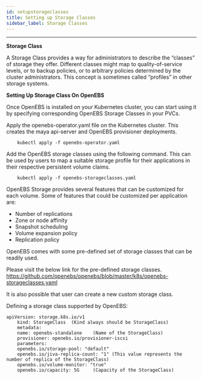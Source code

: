 ```yaml
---
id: setupstorageclasses
title: Setting up Storage Classes
sidebar_label: Storage Classes
---
```


------

**Storage Class**

A Storage Class provides a way for administrators to describe the “classes” of storage they offer. Different classes might map to quality-of-service levels, or to backup policies, or to arbitrary policies determined by the cluster administrators. This concept is sometimes called “profiles” in other storage systems.

**Setting Up Storage Class On OpenEBS**

Once OpenEBS is installed on your Kubernetes cluster, you can start using it by specifying corresponding OpenEBS Storage Classes in your PVCs.

Apply the openebs-operator.yaml file on the Kubernetes cluster. This creates the maya api-server and OpenEBS provisioner deployments.

		kubectl apply -f openebs-operator.yaml

Add the OpenEBS storage classes using the following command. This can be used by users to map a suitable storage profile for their applications in their respective persistent volume claims.

		kubectl apply -f openebs-storageclasses.yaml

OpenEBS Storage provides several features that can be customized for each volume. Some of features that could be customized per application are:

- Number of replications
- Zone or node affinity
- Snapshot scheduling
- Volume expansion policy
- Replication policy

OpenEBS comes with some pre-defined set of storage classes that can be readily used.

Please visit the below link for the pre-defined storage classes.
https://github.com/openebs/openebs/blob/master/k8s/openebs-storageclasses.yaml


It is also possible that user can create a new custom storage class.

Defining a storage class supported by OpenEBS:

```
apiVersion: storage.k8s.io/v1
	kind: StorageClass 	(Kind always should be StorageClass)
	metadata:
   	name: openebs-standalone 	(Name of the StorageClass)
	provisioner: openebs.io/provisioner-iscsi
	parameters:
  	openebs.io/storage-pool: "default"
  	openebs.io/jiva-replica-count: "1" (This value represents the number of replica of the StorageClass)
  	openebs.io/volume-monitor: "true"
  	openebs.io/capacity: 5G 	(Capacity of the StorageClass)


```









<!-- Hotjar Tracking Code for https://docs.openebs.io -->
<script>
   (function(h,o,t,j,a,r){
       h.hj=h.hj||function(){(h.hj.q=h.hj.q||[]).push(arguments)};
       h._hjSettings={hjid:785693,hjsv:6};
       a=o.getElementsByTagName('head')[0];
       r=o.createElement('script');r.async=1;
       r.src=t+h._hjSettings.hjid+j+h._hjSettings.hjsv;
       a.appendChild(r);
   })(window,document,'https://static.hotjar.com/c/hotjar-','.js?sv=');
</script>
